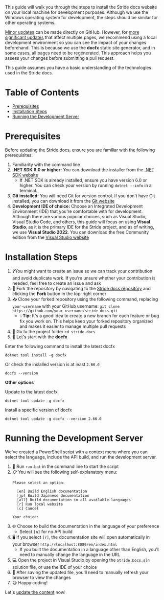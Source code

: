 This guide will walk you through the steps to install the Stride docs website on your local machine for development purposes. Although we use the Windows operating system for development, the steps should be similar for other operating systems.

[Minor updates](Content#small-updates) can be made directly on GitHub. However, for [more significant updates](Content#major-updates) that affect multiple pages, we recommend using a local development environment so you can see the impact of your changes beforehand. This is because we use the **docfx** static site generator, and in some cases, all pages need to be regenerated. This approach helps you assess your changes before submitting a pull request.

This guide assumes you have a basic understanding of the technologies used in the Stride docs.

# Table of Contents

- [Prerequisites](#prerequisites)
- [Installation Steps](#installation-steps)
- [Running the Development Server](#running-the-development-server)

# Prerequisites

Before updating the Stride docs, ensure you are familiar with the following prerequisites:

1. Familiarity with the command line
1. **.NET SDK 6.0 or higher:** You can download the installer from the [.NET SDK website](https://dotnet.microsoft.com/en-us/download)
   - If .NET SDK is already installed, ensure you have version 6.0 or higher. You can check your version by running `dotnet --info` in a terminal.
1. **Git installed:** You will need Git for version control. If you don't have Git installed, you can download it from the [Git website](https://git-scm.com/downloads)
1. **Development IDE of choice:** Choose an Integrated Development Environment (IDE) that you're comfortable with for development. Although there are various popular choices, such as Visual Studio, Visual Studio Code, and others, this guide will focus on using **Visual Studio**, as it is the primary IDE for the Stride project, and as of writing, we use **Visual Studio 2022**. You can download the free Community edition from the [Visual Studio website](https://visualstudio.microsoft.com/downloads/)

# Installation Steps

1. ❓You might want to create an issue so we can track your contribution and avoid duplicate work. If you're unsure whether your contribution is needed, feel free to create an issue and ask
1. 🍴 Fork the repository by navigating to the [Stride docs repository](https://github.com/stride3d/stride-docs) and clicking the **Fork** button in the top-right corner
1. 📥 Clone your forked repository using the following command, replacing `your-username` with your GitHub username: `git clone https://github.com/your-username/stride-docs.git`
   - 💡**Tip:** It's a good idea to create a new branch for each feature or bug fix you work on. This helps keep your forked repository organized and makes it easier to manage multiple pull requests
1. 📁 Go to the project folder `cd stride-docs`
1. 🚀 Let's start with the **docfx**

Enter the following command to install the latest docfx

```
dotnet tool install -g docfx
```

Or check the inslalled version is at least `2.66.0`

```
docfx --version
```

**Other options**

Update to the latest docfx

```
dotnet tool update -g docfx
```

Install a specific version of docfx

```
dotnet tool update -g docfx --version 2.66.0
```

# Running the Development Server

We've created a PowerShell script with a context menu where you can select the language, include the API build, and run the development server.

1. 🚀 Run `run.bat` in the command line to start the script
1. 📋 You will see the following self-explanatory menu:
    ```
    Please select an option:

      [en] Build English documentation
      [jp] Build Japanese documentation
      [all] Build documentation in all available languages
      [r] Run local website
      [c] Cancel

    Your choice:
    ```
1. 🌐 Choose to build the documentation in the language of your preference
   - Select `[n]` for no API build
1. 🖥️ If you select `[r]`, the documentation site will open automatically in your browser `http://localhost:8080/en/index.html`
     - If you built the documentation in a language other than English, you'll need to manually change the language in the URL
1. 💻 Open the project in Visual Studio by opening the `Stride.Docs.sln` solution file, or use the IDE of your choice 
1. 🔄 After saving the updated file, you'll need to manually refresh your browser to view the changes
1. 😃 Happy coding!

Let's [update the content](Content) now!